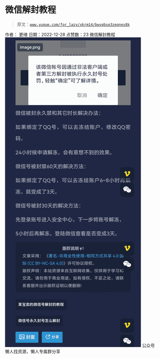 # 微信解封教程

> 原文：[`www.yuque.com/for_lazy/xkrm14/bwvqbse3zeqnes8k`](https://www.yuque.com/for_lazy/xkrm14/bwvqbse3zeqnes8k)

<ne-p id="ub3690a63" data-lake-id="ub3690a63"><ne-text id="u39f4331e">作者： 更绪</ne-text></ne-p> <ne-p id="u64a97dcb" data-lake-id="u64a97dcb"><ne-text id="ua1eda45f">日期：2022-12-28</ne-text></ne-p> <ne-p id="u0c95e6e2" data-lake-id="u0c95e6e2"><ne-text id="uf5a88e2a">点赞数：</ne-text><ne-text id="u95d16aae" ne-bold="true">23</ne-text></ne-p> <ne-hole id="ubf768248" data-lake-id="ubf768248"><ne-card data-card-name="hr" data-card-type="block" id="bEWVY" data-event-boundary="card"><ne-p id="u7b326819" data-lake-id="u7b326819"><ne-text id="uaf9c999c">微信解封教程</ne-text></ne-p> <ne-p id="u44783e67" data-lake-id="u44783e67"><ne-card data-card-name="image" data-card-type="inline" id="msk0s" data-event-boundary="card">![](img/69e1f2de8d6e9f40402272f4be537192.png)</ne-card></ne-p> <ne-hole id="uffee2122" data-lake-id="uffee2122"><ne-card data-card-name="hr" data-card-type="block" id="ONyYJ" data-event-boundary="card"><ne-p id="u7f6e9e5b" data-lake-id="u7f6e9e5b"><ne-text id="ub056f3aa">公众号懒人找资源，懒人专属群分享</ne-text></ne-p></ne-card></ne-hole></ne-card></ne-hole>